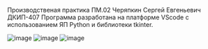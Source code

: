 Производственая практика ПМ.02 Черяпкин Сергей Евгеньевич ДКИП-407
Программа разработана на платформе VScode с использованием ЯП Python и библиотеки tkinter.



![image](https://github.com/CheryapkinSE/PM02_Python/assets/153963700/953372a5-3bf2-41b0-9daf-d38d78fa7eec)
![image](https://github.com/CheryapkinSE/PM02_Python/assets/153963700/9c761ce8-56c5-4400-a94b-c6bf72d13aeb)
![image](https://github.com/CheryapkinSE/PM02_Python/assets/153963700/a09a2c09-bc60-4b53-a030-6c3af4382e59)
